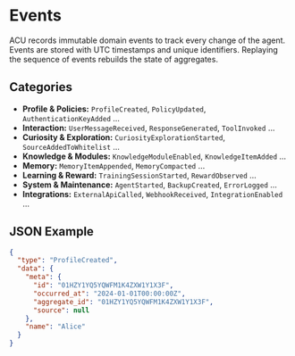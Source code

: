 # Events

ACU records immutable domain events to track every change of the agent. Events
are stored with UTC timestamps and unique identifiers. Replaying the sequence of
events rebuilds the state of aggregates.

## Categories

- **Profile & Policies:** `ProfileCreated`, `PolicyUpdated`, `AuthenticationKeyAdded` …
- **Interaction:** `UserMessageReceived`, `ResponseGenerated`, `ToolInvoked` …
- **Curiosity & Exploration:** `CuriosityExplorationStarted`, `SourceAddedToWhitelist` …
- **Knowledge & Modules:** `KnowledgeModuleEnabled`, `KnowledgeItemAdded` …
- **Memory:** `MemoryItemAppended`, `MemoryCompacted` …
- **Learning & Reward:** `TrainingSessionStarted`, `RewardObserved` …
- **System & Maintenance:** `AgentStarted`, `BackupCreated`, `ErrorLogged` …
- **Integrations:** `ExternalApiCalled`, `WebhookReceived`, `IntegrationEnabled` …

## JSON Example

```json
{
  "type": "ProfileCreated",
  "data": {
    "meta": {
      "id": "01HZY1YQ5YQWFM1K4ZXW1Y1X3F",
      "occurred_at": "2024-01-01T00:00:00Z",
      "aggregate_id": "01HZY1YQ5YQWFM1K4ZXW1Y1X3F",
      "source": null
    },
    "name": "Alice"
  }
}
```
